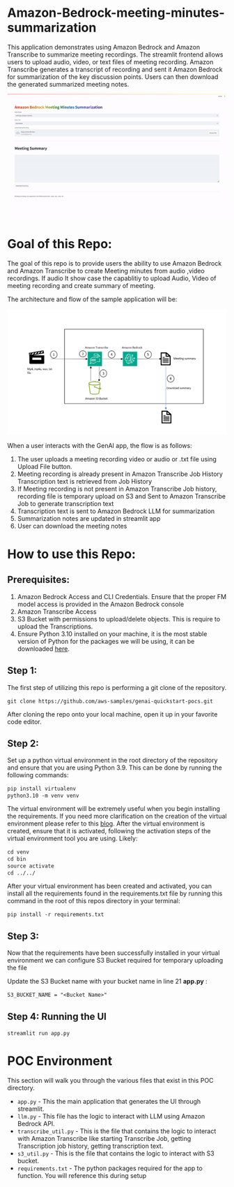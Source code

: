 # Amazon-Bedrock-meeting-minutes-summarization

This application demonstrates using Amazon Bedrock and Amazon Transcribe to summarize meeting recordings. The streamlit frontend allows users to upload audio, video, or text files of meeting recording. Amazon Transcribe generates a transcript of recording and sent it Amazon Bedrock for summarization of the key discussion points. Users can then download the  generated summarized meeting notes.

![Alt text](images/demo.gif)

# **Goal of this Repo:**

The goal of this repo is to provide users the ability to use Amazon Bedrock and Amazon Transcribe to create Meeting minutes from audio ,video recordings. If audio 
It show case the capablitiy to upload Audio, Video of meeting recording and create summary of meeting.

The architecture and flow of the sample application will be:

![Alt text](images/architecture.PNG "POC Architecture")

When a user interacts with the GenAI app, the flow is as follows:

1. The user uploads a meeting recording video or audio or .txt file using Upload File button.
2. Meeting recording is already present in Amazon Transcribe Job History Transcription text is retrieved from Job History
3. If Meeting recording is not present in Amazon Transcribe Job history, recording file is temporary upload on S3 and Sent to Amazon Transcribe Job to generate transcription text 
4. Transcription text is sent to Amazon Bedrock LLM for summarization
5. Summarization notes are updated in streamlit app
6. User can download the meeting notes


# How to use this Repo:

## Prerequisites:

1. Amazon Bedrock Access and CLI Credentials. Ensure that the proper FM model access is provided in the Amazon Bedrock console
2. Amazon Transcribe Access
3. S3 Bucket with permissions to upload/delete objects. This is require to upload the Transcriptions.
4. Ensure Python 3.10 installed on your machine, it is the most stable version of Python for the packages we will be using, it can be downloaded [here](https://www.python.org/downloads/release/python-3911/).

## Step 1:

The first step of utilizing this repo is performing a git clone of the repository.

```
git clone https://github.com/aws-samples/genai-quickstart-pocs.git
```

After cloning the repo onto your local machine, open it up in your favorite code editor. 
## Step 2:

Set up a python virtual environment in the root directory of the repository and ensure that you are using Python 3.9. This can be done by running the following commands:

```
pip install virtualenv
python3.10 -m venv venv
```

The virtual environment will be extremely useful when you begin installing the requirements. If you need more clarification on the creation of the virtual environment please refer to this [blog](https://www.freecodecamp.org/news/how-to-setup-virtual-environments-in-python/).
After the virtual environment is created, ensure that it is activated, following the activation steps of the virtual environment tool you are using. Likely:

```
cd venv
cd bin
source activate
cd ../../
```

After your virtual environment has been created and activated, you can install all the requirements found in the requirements.txt file by running this command in the root of this repos directory in your terminal:

```
pip install -r requirements.txt
```

## Step 3:

Now that the requirements have been successfully installed in your virtual environment we can configure S3 Bucket required for temporary uploading the file

Update the S3 Bucket name with your bucket name in line 21 **app.py** :
```
S3_BUCKET_NAME = "<Bucket Name>"
```


## Step 4: **Running the UI**
```
streamlit run app.py
```

# POC Environment
This section will walk you through the various files that exist in this POC directory.

* `app.py` - This the main application that generates the UI through streamlit.
* `llm.py` - This file has the logic to interact with LLM using Amazon Bedrock API. 
* `transcribe_util.py` - This is the file that contains the logic to interact with Amazon Transcribe like starting Transcribe Job, getting Transcription job history, getting transcription text.
* `s3_util.py` - This is the file that contains the logic to interact with S3 bucket.
* `requirements.txt` - The python packages required for the app to function. You will reference this during setup
 

